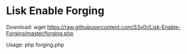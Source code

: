 # Lisk Enable Forging

Download:
wget https://raw.githubusercontent.com/S3x0r/Lisk-Enable-Forging/master/forging.php

Usage: php forging.php